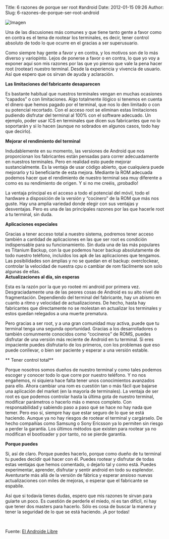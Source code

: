 Title: 6 razones de porque ser root #android
Date: 2012-01-15 09:26
Author:  
Slug: 6-razones-de-porque-ser-root-android

![Imagen](http://www.elandroidelibre.com/wp-content/uploads/2011/12/android_Free.png)

Una de las discusiones más comunes y que tiene tanto gente a favor como
en contra es el tema de rootear los terminales, es decir, tener control
absoluto de todo lo que ocurre en el gracias a ser superusuario.

Como siempre hay gente a favor y en contra, y los motivos son de lo más
diverso y variopinto. Lejos de ponerse a favor o en contra, lo que yo
voy a exponer aquí son mis razones por las que yo pienso que vale la
pena hacer root (rootear) nuestro terminal. Desde la experiencia y
vivencia de usuario. Así que espero que os sirvan de ayuda y
aclaración.  
<!--more-->  
**Las limitaciones del fabricante desaparecen**

Es bastante habitual que nuestros terminales vengan en muchas ocasiones
“capados” o con limitaciones. Algo totalmente ilógico si tenemos en
cuenta el dinero que hemos pagado por el terminal, que nos lo den
limitado o con su potencial recortado. Con el acceso root se eliminan
estas limitaciones pudiendo disfrutar del terminal al 100% con el
software adecuado. Un ejemplo, poder usar ICS en terminales que dicen
sus fabricantes que no lo soportarán y si lo hacen (aunque no sobrados
en algunos casos, todo hay que decirlo).

**Mejorar el rendimiento del terminal**

Indudablemente en su momento, las versiones de Android que nos
proporcionan los fabricantes están pensadas para correr adecuadamente en
nuestros terminales. Pero en realidad esto puede mejorar
sustancialmente. Es la ventaja de usar código abierto, que cualquiera
puede mejorarlo y tú beneficiarte de esta mejora. Mediante la ROM
adecuada podemos hacer que el rendimiento de nuestro terminal sea muy
diferente a como es su rendimiento de origen. Y si no me creéis,
¡probadlo!

La ventaja principal es el acceso a todo el potencial del móvil, todo el
hardware a disposición de la versión y “cocinero” de la ROM que más nos
guste. Hay una amplia variedad donde elegir con sus ventajas y
desventajas. Pero es una de las principales razones por las que hacerle
root a tu terminal, sin duda.

**Aplicaciones especiales**

Gracias a tener acceso total a nuestro sistema, podremos tener acceso
también a cantidad de aplicaciones en las que ser root es condición
indispensable para su funcionamiento. Sin duda una de las más populares
es Titanium Backup, con la que podemos hacer backup absolutamente de
todo nuestro teléfono, incluídos los apk de las aplicaciones que
tengamos. Las posibilidades son ámplias y no se quedan en el backup:
overclockear, controlar la velocidad de nuestra cpu o cambiar de rom
fácilmente son solo algunas de ellas.  
**Actualizaciones al día, sin esperas**

Esta es la razón por la que yo rooteé mi android por primera vez.
Desgraciadamente una de las peores cosas de Android es su alto nivel de
fragmentación. Dependiendo del terminal del fabricante, hay un abismo en
cuanto a ritmo y velocidad de actualizaciones. De hecho, hasta hay
fabricantes que directamente no se molestan en actualizar los terminales
y estos quedan relegados a una muerte prematura.

Pero gracias a ser root, y a una gran comunidad muy activa, puede que tu
terminal tenga una segunda oportunidad. Gracias a los desarrolladores o
también comunmente conocidos como “cocineros” de ROMS, puedes disfrutar
de una versión más reciente de Android en tu terminal. Si eres
impaciente puedes disfrutarlo de los primeros, con los problemas que eso
puede conllevar, o bien ser paciente y esperar a una versión estable.

** Tener control total**

Porque nosotros somos dueños de nuestro terminal y como tales podemos
escoger y conocer todo lo que corre por nuestro teléfono. Y no nos
engañemos, ni siquiera hace falta tener unos conocimientos avanzados
para ello. Ahora cambiar una rom es cuestión tan o más fácil que bajarse
una aplicación del market (en la mayoría de terminales). La ventaja de
ser root es que podemos controlar hasta la última gota de nuestro
terminal, modificar parámetros o hacerlo más o menos completo. Con
responsabilidad y sabiendo paso a paso qué se hace no hay nada que
temer. Pero eso sí, siempre hay que estar seguro de lo que se está
haciendo. Aunque ya no hay riesgos de rootear el terminal y cargárselo.
De hecho compañías como Samsung o Sony Ericsson ya lo permiten sin
riesgo a perder la garantía. Los últimos métodos que existen para
rootear ya no modifican el bootloader y por tanto, no se pierde
garantía.

**Porque puedes**

Si, así de claro. Porque puedes hacerlo, porque como dueño de tu
terminal tu puedes decidir qué hacer con él. Puedes rootear y disfrutar
de todas estas ventajas que hemos comentado, o dejarlo tal y como está.
Puedes experimentar, aprender, disfrutar y sentir android en todo su
esplendor. Aventurarte más allá de la versión de fábrica y esperar
ansioso nuevas actualizaciones con miles de mejoras, o esperar que el
fabricante se espabile.

Así que si todavía tienes dudas, espero que mis razones te sirvan para
guiarte un poco. Es cuestión de perderle el miedo, ni es tan difícil, ni
hay que tener dos masters para hacerlo. Sólo es cosa de buscar la manera
y tener la seguridad de lo que se está haciendo. ¡A por todas!

 

Fuente: [El Androide
Libre](http://www.elandroidelibre.com/2011/12/seis-razones-por-las-que-rootear-tu-android.html)
